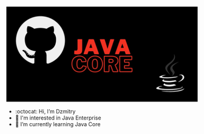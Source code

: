 ![alt text](https://github.com/Dzmitry-Highlander/Dzmitry-Highlander/blob/main/image.jpg?raw=true)
- :octocat: Hi, I’m Dzmitry
- 👀 I'm interested in Java Enterprise 
- 🎒 I’m currently learning Java Core

<!---
Dzmitry-Highlander/Dzmitry-Highlander is a ✨ special ✨ repository because its `README.md` (this file) appears on your GitHub profile.
You can click the Preview link to take a look at your changes.
--->
